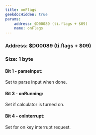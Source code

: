 ```yaml
---
title: onFlags
geekdocHidden: true
params:
    address: $D00089 (ti.flags + $09)
    name: onFlags
---
```


### Address: $D00089 (ti.flags + $09)

### Size: 1 byte

#### Bit 1 - parseInput:
Set to parse input when done.

#### Bit 3 - onRunning:
Set if calculator is turned on.

#### Bit 4 - onInterrupt:
Set for on key interrupt request.
